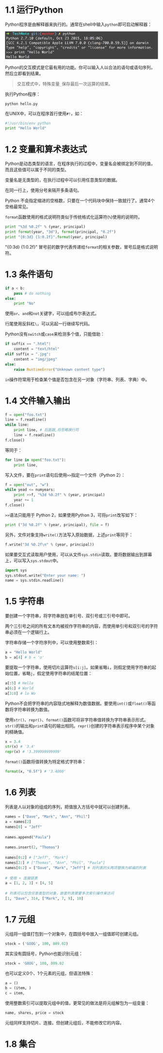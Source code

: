 # 1.1 运行Python

Python程序是由解释器来执行的。通常在shell中输入`python`即可启动解释器：

![](img/chap1/img0.png)

Python的交互模式是它最有用的功能。你可以输入人以合法的语句或语句序列，然后立即看到结果。

> 交互模式中，特殊变量`_`保存最后一次运算的结果。

执行Python程序：

```shell
python hello.py
```

在UNIX中，可以在程序首行使用`#!`，如：

```python
#!/usr/bin/env python
print "Hello World"
```

# 1.2 变量和算术表达式

Python是动态类型的语言，在程序执行的过程中，变量名会被绑定到不同的值，而且这些值可以属于不同的类型。

变量名是无类型的，在执行过程中可以引用任意类型的数据。

在同一行上，使用分号来隔开多条语句。

Python 不会指定缩进的空格数，只要在一个代码块中保持一致就行了。通常4个空格最常见。

`format`函数使用的格式说明符类似于传统格式化运算符(`%`)使用的说明符。

```python
print "%3d %0.2f" % (year, principal)
print format(year, "3d"), format(principal, "0.2f")
print "{0:3d} {1:0.2f}".format(year, principal)
```
"{0:3d} {1:0.2f}" 冒号前的数字代表传递给`format`的相关参数，冒号后是格式说明符。

# 1.3 条件语句

```python
if a < b:
    pass # do nothing
else:
    print "No"
```

使用`or`、`and`和`not`关键字，可以组成布尔表达式。

行尾使用反斜杠`\`，可以另起一行继续写代码。

Python没有`switch`或`case`来检测多个值，只能借助：

```python
if suffix == ".html":
	content = "text/html"
elif suffix = ".jpg":
    content = "img/jpeg"
else:
    raise RuntimeError("Unknown content type")
```

`in`操作符常用于检查某个值是否包含在另一对象（字符串、列表、字典）中。

# 1.4 文件输入输出

```python
f = open("foo.txt")
line = f.readline()
while line:
    print line, # 后面跟,将忽略换行符
    line = f.readline()
f.close()
```

等同于：

```python
for line in open("foo.txt"):
    print line,
```

写入文件，要在`print`语句后使用`>>`指定一个文件（Python 2）：

```python
f = open("out", "w")
while yead <= numyears:
    print >>f, "%3d %0.2f" % (year, principal)
    year += 1
f.close()    
```

`>>`语法只能用于 Python 2，如果使用Python 3，可将`print`改写如下：

```python
print ("3d %0.2f" % (year, principal), file = f)
```

另外，文件对象支持`write()`方法写入原始数据，上述`print`等同于：

```python
f.write("3d %0.2f\n" % (year, principal))
```

如果要交互式读取用户使用，可以从文件`sys.stdin`读取。要将数据输出到屏幕上，可以写入`sys.stdout`中。

```python
import sys
sys.stdout.write("Enter your name: ")
name = sys.stdin.readline()
```



# 1.5 字符串

要创建一个字符串，将字符串放在单引号、双引号或三引号中即可。

两个三引号之间的所有文本均被视作字符串的内容，而使用单引号和双引号的字符串必须在一个逻辑行上。

字符串存储一个字符序列中，可以使用整数索引：

```python
a = "Hello World"
b = a[4] # b = 'o'
```

要提取一个字符串，使用切片运算符`s[i:j]`。如果省略`i`，则假定使用字符串的起始位置，省略`j`，假定使用字符串的结尾位置：

```python
a[:5] # Hello
a[6:] # World
a[3:8] # lo Wo
```

Python不会把字符串的内容隐式地解释为数值数据。要使用`int()`或`float()`等函数将字符串转换为数值。

使用`str()`、`repr()`、`format()`函数可将非字符串值转换为字符串表示形式。`str()`的输出和`print`语句的输出相同。`repr()`创建的字符串表示程序中某个对象的精确值。

```python
x = 3.4
str(x) # '3.4'
repr(x) # '3.399999999999'
```

`format()`函数将值转换为特定格式字符串：

```python
format(x, "0.5f") # '3.4000'
```

# 1.6 列表

列表是人以对象的组成的序列，把值放入方括号中就可以创建列表。

```python
names = ["Dave", "Mark", "Ann", "Phil"]
a = names[2]
names[0] = "Jeff"

names.append("Paula")

names.insert(2, "Thomas")

names[0:2] # ["Jeff", "Mark"]
names[2:] # ["Thomas", "Ann", "Phil", "Paula"]
names[0:2] = ["Dave", "Mark", "Jeff"] # 将列表的头两项替换为邮编的列表

# 使用 + 连接链表
a = [1, 2, 3] + [4, 5]

# 列表可以包含任意类型的对象，嵌套列表需要多次索引操作来访问
[1, "Dave", 314, ["Mark", 7, 9], 10]
```



# 1.7 元组 

元组将一组值打包到一个对象中，在圆括号中放入一组值即可创建元组。

```python
stock = ('GOOG', 100, 809.02)
```

其实没有圆括号，Python也能识别元组：

```python
stock = 'GOOG', 100, 809.02
```

也可以定义0个、1个元素的元组，但语法特殊：

```python
a = ()
b = (item, )
c = item, 
```

使用整数索引可以提取元组中的值，更常见的做法是将元组解包为一组变量：

```python
name, shares, price = stock
```

元组同样支持切片、连接。但创建元组后，不能修改它的内容。



# 1.8 集合

